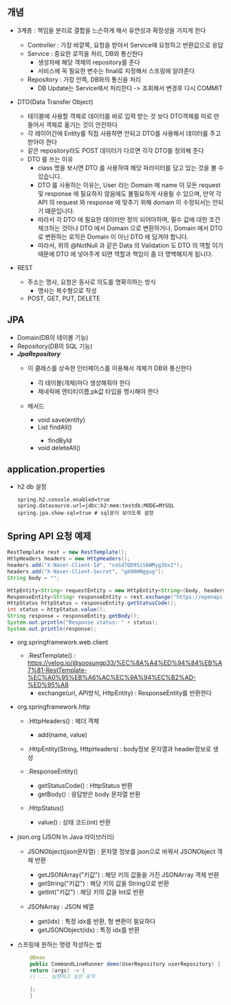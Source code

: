 ## 개념
- 3계층 : 책임을 분리로 결합을 느슨하게 해서 유연성과 확장성을 가지게 한다
	- Controller : 가장 바깥쪽, 요청을 받아서 Service에 요청하고 반환값으로 응답
	- Service : 중요한 로직을 처리, DB와 통신한다
		- 생성자에 해당 객체의 repository를 준다
		- 서비스에 꼭 필요한 변수는 final로 지정해서 스프링에 알려준다
	- Repository :  가장 안쪽, DB와의 통신을 처리
		- DB Update는 Service에서 처리한다 -> 조회해서 변경후 다시 COMMIT

- DTO(Data Transfer Object)
	- 테이블에 사용할 객체로 데이터를 바로 입력 받는 것 보다 DTO객체를 따로 만들어서 객체로 옮기는 것이 안전하다
	- 각 레이어간에 Entity를 직접 사용하면 안되고 DTO를 사용해서 데이터를 주고받아야 한다
	- 같은 repository라도 POST 데이터가 다르면 각각 DTO를 정의해 준다
	- DTO 를 쓰는 이유
		- class 명을 보시면 DTO 를 사용하여 해당 파라미터를 담고 있는 것을 볼 수 있습니다.
		- DTO 를 사용하는 이유는, User 라는 Domain 에 name 이 모든 request 및 response 에 필요하지 않음에도 불필요하게 사용될 수 있으며, 만약 각 API 의 request 와 response 에 맞추기 위해 domain 이 수정되서는 안되기 떄문입니다.
		- 따라서 각 DTO 에 필요한 데이터만 정의 되어야하며, 필수 값에 대한 조건 체크하는 것이나 DTO 에서 Domain 으로 변환하거나, Domain 에서 DTO 로 변환하는 로직은 Domain 이 아닌 DTO 에 담겨야 합니다.
		- 따라서, 위의 @NotNull 과 같은 Data 의 Validation 도 DTO 의 역할 이기 때문에 DTO 에 넣어주게 되면 역할과 책임이 좀 더 명백해지게 됩니다.

- REST
	- 주소는 명사, 요청은 동사로 의도를 명확히하는 방식
		- 명사는 복수형으로 작성
	- POST, GET, PUT, DELETE



## JPA
- Domain(DB의 테이블 기능)
- Repository(DB의 SQL 기능)
- ***JpaRepository***
	- 이 클래스를 상속한 인터페이스를 이용해서 개체가 DB와 통신한다
		- 각 테이블(개체)마다 생성해줘야 한다
		- 제네릭에 엔티티이름,pk값 타입을 명시해야 한다

	- 메서드
		- void save(entity)
		- List<entity> findAll() 
			- findById
		- void deleteAll()



## application.properties
- h2 db 설정
	```
	spring.h2.console.enabled=true
	spring.datasource.url=jdbc:h2:mem:testdb;MODE=MYSQL
	spring.jpa.show-sql=true # sql문이 보이도록 설정
	```

## Spring API 요청 예제
```java
RestTemplate rest = new RestTemplate();
HttpHeaders headers = new HttpHeaders();
headers.add("X-Naver-Client-Id", "coSd7QD9SiS6WMyg3bx2");
headers.add("X-Naver-Client-Secret", "gm90HNggug");
String body = "";

HttpEntity<String> requestEntity = new HttpEntity<String>(body, headers);
ResponseEntity<String> responseEntity = rest.exchange("https://openapi.naver.com/v1/search/shop.json?query=기타", HttpMethod.GET, requestEntity, String.class);
HttpStatus httpStatus = responseEntity.getStatusCode();
int status = httpStatus.value();
String response = responseEntity.getBody();
System.out.println("Response status: " + status);
System.out.println(response);
```
- org.springframework.web.client
	- .RestTemplate() : https://velog.io/@soosungp33/%EC%8A%A4%ED%94%84%EB%A7%81-RestTemplate-%EC%A0%95%EB%A6%AC%EC%9A%94%EC%B2%AD-%ED%95%A8
		- exchange(url, API방식, HttpEntity) : ResponseEntity를 반환한다

	
- org.springframework.http
	- .HttpHeaders() : 헤더 객체
		- add(name, value)
	- .HttpEntity(String, HttpHeaders) : body정보 문자열과 header정보로 생성
	- .ResponseEntity() 
		- getStatusCode() : HttpStatus 반환
		- getBody() : 응답받은 body 문자열 반환

	- .HttpStatus() 
		- value() : 상태 코드(int) 반환

- json.org (JSON In Java 라이브러리)
	- JSONObject(json문자열) : 문자열 정보를 json으로 바꿔서 JSONObject 객체 반환
		- getJSONArray("키값") : 해당 키의 값들을 가진 JSONArray 객체 반환
		- getString("키값") : 해당 키의 값을 String으로 반환
		- getInt("키값") : 해당 키의 값을 Int로 반환

	- JSONArray : JSON 배열
		- get(idx) : 특정 idx를 반환, 형 변환이 필요하다
		- getJSONObject(idx) : 특정 idx를 반환


- 스프링에 원하는 명령 작성하는 법
	```java
	    @Bean
	    public CommandLineRunner demo(UserRepository userRepository) {
		return (args) -> {
		// ... 실행하고 싶은 로직
	
		};
	    }

	```
